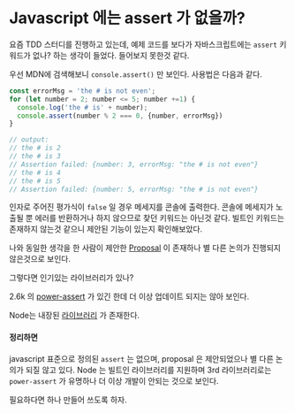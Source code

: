 # Javascript 에는 assert 가 없을까?

요즘 TDD 스터디를 진행하고 있는데, 예제 코드를 보다가 자바스크립트에는 `assert` 키워드가 없나? 하는 생각이 들었다.
들어보지 못한것 같다.

우선 MDN에 검색해보니 `console.assert()` 만 보인다.
사용법은 다음과 같다.

```javascript
const errorMsg = 'the # is not even';
for (let number = 2; number <= 5; number +=1) {
  console.log('the # is' + number);
  console.assert(number % 2 === 0, {number, errorMsg})
}

// output:
// the # is 2
// the # is 3
// Assertion failed: {number: 3, errorMsg: "the # is not even"}
// the # is 4
// the # is 5
// Assertion failed: {number: 5, errorMsg: "the # is not even"}
```

인자로 주어진 평가식이 `false` 일 경우 메세지를 콘솔에 출력한다.
콘솔에 메세지가 노출될 뿐 에러를 반환하거나 하지 않으므로 찾던 키워드는 아닌것 같다. 빌트인 키워드는 존재하지 않는것 같으니 제안된 기능이 있는지 확인해보았다.

나와 동일한 생각을 한 사람이 제안한 [Proposal](https://es.discourse.group/t/error-assert/356) 이 존재하나 별 다른 논의가 진행되지 않은것으로 보인다.

그렇다면 인기있는 라이브러리가 있나?

2.6k 의 [power-assert](https://github.com/power-assert-js/power-assert) 가 있긴 한데 더 이상 업데이트 되지는 않아 보인다.

Node는 내장된 [라이브러리](https://nodejs.org/api/assert.html#assert_assert) 가 존재한다.

#### 정리하면
javascript 표준으로 정의된 `assert` 는 없으며, proposal 은 제안되었으나 별 다른 논의가 되질 않고 있다.
Node 는 빌트인 라이브러리를 지원하며 3rd 라이브러리로는 `power-assert` 가 유명하나 더 이상 개발이 안되는 것으로 보인다.

필요하다면 하나 만들어 쓰도록 하자.

